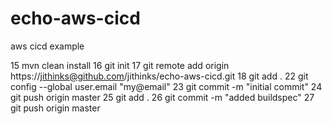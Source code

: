 # echo-aws-cicd
aws cicd example

   15  mvn clean install
   16  git init
   17  git remote add origin https://jithinks@github.com/jithinks/echo-aws-cicd.git
   18  git add .
   22  git config --global user.email "my@email"
   23  git commit -m "initial commit"
   24  git push origin master
   25  git add .
   26  git commit -m "added buildspec"
   27  git push origin master

